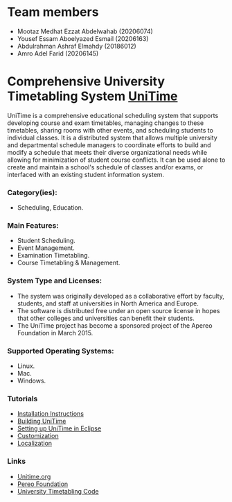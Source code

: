 <!-- 
 * Licensed to The Apereo Foundation under one or more contributor license
 * agreements. See the NOTICE file distributed with this work for
 * additional information regarding copyright ownership.
 *
 * The Apereo Foundation licenses this file to you under the Apache License,
 * Version 2.0 (the "License"); you may not use this file except in
 * compliance with the License. You may obtain a copy of the License at:
 *
 * http://www.apache.org/licenses/LICENSE-2.0
 *
 * Unless required by applicable law or agreed to in writing, software
 * distributed under the License is distributed on an "AS IS" BASIS,
 * WITHOUT WARRANTIES OR CONDITIONS OF ANY KIND, either express or implied.
 *
 * See the License for the specific language governing permissions and
 * limitations under the License.
 * 
 -->
# Team members
- Mootaz Medhat Ezzat Abdelwahab (20206074)
- Yousef Essam Aboelyazed Esmail (20206163)
- Abdulrahman Ashraf Elmahdy     (20186012)
- Amro Adel Farid                (20206145)

# Comprehensive University Timetabling System [UniTime]
UniTime is a comprehensive educational scheduling system that supports developing course and exam timetables, managing changes to these timetables, sharing rooms with other events, and scheduling students to individual classes. It is a distributed system that allows multiple university and departmental schedule managers to coordinate efforts to build and modify a schedule that meets their diverse organizational needs while allowing for minimization of student course conflicts. It can be used alone to create and maintain a school's schedule of classes and/or exams, or interfaced with an existing student information system.
### Category(ies):
- Scheduling, Education.
### Main Features: 
- Student Scheduling.
- Event Management.
- Examination Timetabling.
- Course Timetabling & Management.
### System Type and Licenses:
- The system was originally developed as a collaborative effort by faculty, students, and staff at universities in North America and Europe. 
- The software is distributed free under an open source license in hopes that other colleges and universities can benefit their students.
- The UniTime project has become a sponsored project of the Apereo Foundation in March 2015.
### Supported Operating Systems: 
- Linux.
- Mac.
- Windows.
### Tutorials
- [Installation Instructions][install]
- [Building UniTime][build]
- [Setting up UniTime in Eclipse][eclipse]
- [Customization][customization]
- [Localization][localization]
### Links
- [Unitime.org][unitime]
- [Pereo Foundation][pereo]
- [University Timetabling Code][timetablingcode]

[install]: https://help.unitime.org/installation
[build]: https://help.unitime.org/building-unitime
[eclipse]: https://help.unitime.org/eclipse
[customization]: https://help.unitime.org/customizations
[localization]: https://help.unitime.org/localization
[unitime]: https://www.unitime.org/
[pereo]: https://www.apereo.org/
[timetablingcode]: https://sourceforge.net/p/unitime/code/ci/master/tree/JavaSource/org/unitime/timetable/
